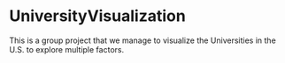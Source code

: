 # UniversityVisualization
This is a group project that we manage to visualize the Universities in the U.S. to explore multiple factors.

